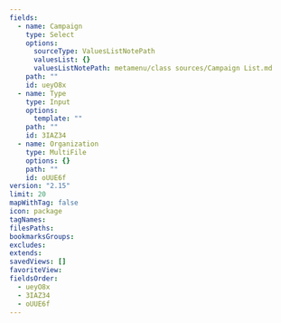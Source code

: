 ```yaml
---
fields:
  - name: Campaign
    type: Select
    options:
      sourceType: ValuesListNotePath
      valuesList: {}
      valuesListNotePath: metamenu/class sources/Campaign List.md
    path: ""
    id: ueyO8x
  - name: Type
    type: Input
    options:
      template: ""
    path: ""
    id: 3IAZ34
  - name: Organization
    type: MultiFile
    options: {}
    path: ""
    id: oUUE6f
version: "2.15"
limit: 20
mapWithTag: false
icon: package
tagNames: 
filesPaths: 
bookmarksGroups: 
excludes: 
extends: 
savedViews: []
favoriteView: 
fieldsOrder:
  - ueyO8x
  - 3IAZ34
  - oUUE6f
---
```

